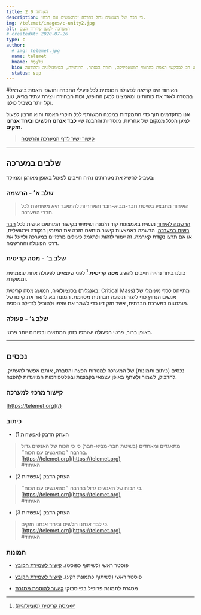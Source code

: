 ```yaml
---
title: האיחוד 2.0
description: כי הכח של האנשים גדול בהרבה ״מהאנשים עם הכח״.
img: /telemet/images/c-unity2.jpg
alt: המערכה למען שחרור העם
# createdAt: 2020-07-26
type: c
author:
  # img: telemet.jpg
  name: telemet
  hname: טלאֱמֶת
  bio: טלאֱמֶת מקדמת את העבודה הגדולה ומספקת גוף של ידע רב למבקשי האמת בתחומי המטאפיזיקה, תורת הנסתר, הרוחניות, הסימבולוגיה והתודעה.
  status: sup
---
```


#האיחוד הינו קריאה לפעולה המופנית לכל פעילי החברה וחושפי האמת בישראל במטרה לאגד את כוחותינו ומאמצינו למען החופש, זכות הבחירה ויצירת עתיד בריא, טוב וקל יותר בשביל כולנו.

אנו מתקדמים תוך כדי התמקדות במכנה המשותף לכל חוקרי האמת והוא הרצון לפעול למען הכלל ממקום של אחריות, מוסריות וההבנה ש- **לבד אנחנו חלשים וביחד אנחנו חזקים**.

> [קישור ישיר לדף המערכה והרשמה](/)

---

## שלבים במערכה

בשביל להשיג את מטרותינו נהיה חייבים לפעול באופן מאורגן וממוקד:

### שלב א׳ - הרשמה

> האיחוד מתבצע בשיטת חבר-מביא-חבר והאחריות להתאגד היא משותפת לכל חברי המערכה.

[הרשמה לאיחוד](/#join) נעשית באמצעות קוד הזמנה ושימוש בקישור המותאם אישית לכל [חבר רשום במערכה](/#people). הרשמה באמצעות קישור מותאם מזכה את המזמין בנקודה וירטואלית, או אם תרצו נקודת קארמה. זה יעזור לזהות ולתגמל פעילים מרכזיים במערכה ולייעל את דרכי הפעולה וההרשמה.

### שלב ב׳ - מסה קריטית

כולנו ביחד נהייה חייבים להשיג **_מסה קריטית_** [^1] לפני שיוצאים לפעולה אחת עוצמתית וממוקדת.

בסוציולוגיה, המושג מסה קריטית (באנגלית: Critical Mass) מתייחס לסף מינימלי של אנשים הנחוץ כדי ליצור תופעה חברתית מסוימת. המונח בא לתאר את קיומו של מומנטום במערכת חברתית, אשר חזק דיו כדי לשמר את עצמו ולהוביל לגדילה נוספת.

### שלב ג׳ - פעולה

באופן ברור, פרטי הפעולה ישותפו בזמן המתאים ובפורום יותר פרטי.

<!-- > [קישור ישיר לדף המערכה והרשמה](/) -->

---

## נכסים

נכסים (כיתוב ותמונות) של המערכה למטרות הפצה והסברה, אותם אפשר להעתיק, להדביק, לשמור ולשתף באופן עצמאי בקבוצות ובפלטפורמות המיועדות להפצה.

### קישור מרכזי למערכה

[https://telemet.org](/)

### כיתוב

- העתק הדבק (אפשרות 1)

> מתאגדים ומאחדים (בשיטת חבר-מביא-חבר) כי כי הכוח של האנשים גדול בהרבה ״מהאנשים עם הכוח״.  
> [https://telemet.org](https://telemet.org)  
> #האיחוד

- העתק הדבק (אפשרות 2)

> כי הכוח של האנשים גדול בהרבה ״מהאנשים עם הכוח״.  
> [https://telemet.org](https://telemet.org)  
> #האיחוד

- העתק הדבק (אפשרות 3)

> כי לבד אנחנו חלשים וביחד אנחנו חזקים.  
> [https://telemet.org](https://telemet.org)  
> #האיחוד

### תמונות

- פוסטר ראשי (לשיתוף כפוסט). [קישור לשמירת הקובץ](https://github.com/telemet/telemet/blob/master/content/telemet/images/c-unity-square.jpg)

<p>
  <poster src="/telemet/images/c-unity-square.jpg" alt="האיחוד" />
</p>

<!-- - פוסטר ראשי (לשיתוף כתמונת רקע)

<p>
  <poster src="/telemet/images/c-unity-desktop.jpg" alt="האיחוד"></poster>
</p> -->

- פוסטר ראשי (לשיתוף כתמונת רקע). [קישור לשמירת הקובץ](https://github.com/telemet/telemet/blob/master/content/telemet/images/c-unity-fb.jpg)

<p>
  <poster src="/telemet/images/c-unity-fb.jpg" alt="האיחוד" />
</p>

- מסגרת לתמונת פרופיל בפייסבוק: [קישור להוספת מסגרת](https://www.facebook.com/profilepicframes/?selected_overlay_id=659430644968878)

<p>
  <poster src="/telemet/images/c-unity-fb-sticker.jpg" class="mx-auto" alt="האיחוד" />
</p>

<!-- ---
דף מידע, שאלות ותשובות בכל הקשור לקמפיין #האיחוד. בשלבי עריכה. -->

[^1]: [מסה קריטית (סוציולוגיה)](<https://he.wikipedia.org/wiki/%D7%9E%D7%A1%D7%94_%D7%A7%D7%A8%D7%99%D7%98%D7%99%D7%AA_(%D7%A1%D7%95%D7%A6%D7%99%D7%95%D7%9C%D7%95%D7%92%D7%99%D7%94)>)
